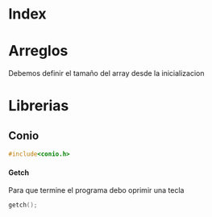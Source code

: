 # Index

# Arreglos
Debemos definir el tamaño del array desde la inicializacion

# Librerias

## Conio
```c
#include<conio.h>
```

#### Getch
Para que termine el programa debo oprimir una tecla
```c
getch();
```